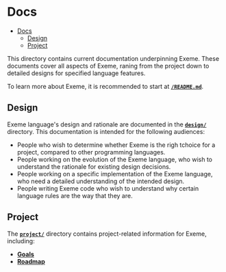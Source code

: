 # Docs

- [Docs](#docs)
  - [Design](#design)
  - [Project](#project)


This directory contains current documentation underpinning Exeme. These documents cover all aspects of Exeme, raning from the project down to detailed designs for specified language features.

To learn more about Exeme, it is recommended to start at [**`/README.md`**](../README.md).

## Design

Exeme language's design and rationale are documented in the [**`design/`**](design/README.md) directory. This documentation is intended for the following audiences:

* People who wish to determine whether Exeme is the righ tchoice for a project, compared to other programming languages.
* People working on the evolution of the Exeme language, who wish to understand the rationale for existing design decisions.
* People working on a specific implementation of the Exeme language, who need a detailed understanding of the intended design.
* People writing Exeme code who wish to understand why certain language rules are the way that they are.

## Project

The [**`project/`**](project/README.md) directory contains project-related information for Exeme, including:

* [**Goals**](project/goals.md)
* [**Roadmap**](project/roadmap.md)